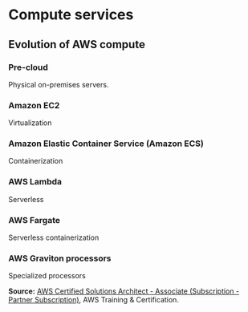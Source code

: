 # Compute services

## Evolution of AWS compute

### Pre-cloud

Physical on-premises servers.

### Amazon EC2

Virtualization

### Amazon Elastic Container Service (Amazon ECS)

Containerization

### AWS Lambda

Serverless

### AWS Fargate

Serverless containerization

### AWS Graviton processors

Specialized processors

**Source:** [AWS Certified Solutions Architect - Associate (Subscription - Partner Subscription)](https://explore.skillbuilder.aws/learn/learning-plans/2159/aws-certified-solutions-architect-associate-subscription-partner-subscription), AWS Training & Certification.
